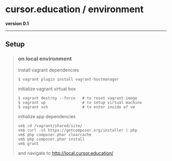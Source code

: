# cursor.education / environment
**version 0.1**

-----------------------------------------------

## Setup

> ### on local environment
>
> install vagrant dependencies
>
>     $ vagrant plugin install vagrant-hostmanager
>
>
> initialize vagrant virtual box
>
>     $ vagrant destroy --force   # to reset vagrant image
>     $ vagrant up                # to setup virtual machine
>     $ vagrant ssh               # to enter inside of vm
>
>
> initialize app dependencies
>
>     vm$ cd /vagrant/shared/site/
>     vm$ curl -sS https://getcomposer.org/installer | php
>     vm$ php composer.phar clearcache
>     vm$ php composer.phar install
>     vm$ grunt
>
>
> and navigate to http://local.cursor.education/
>
>

[]()